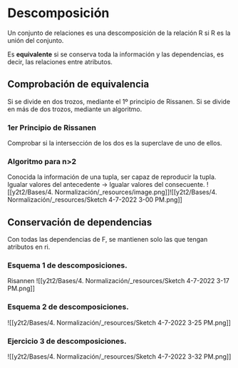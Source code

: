 

# Descomposición
Un conjunto de relaciones es una descomposición de la relación R si R es la unión del conjunto.

Es **equivalente** si se conserva toda la información y las dependencias, es decir, las relaciones entre atributos.


## Comprobación de equivalencia

Si se divide en dos trozos, mediante el 1º principio de Rissanen.
Si se divide en más de dos trozos, mediante un algoritmo.


### 1er Principio de Rissanen

Comprobar si la intersección de los dos es la superclave de uno de ellos.


### Algoritmo para n>2

Conocida la información de una tupla, ser capaz de reproducir la tupla.
Igualar valores del antecedente → Igualar valores del consecuente.
![[y2t2/Bases/4. Normalización/_resources/image.png]]![[y2t2/Bases/4. Normalización/_resources/Sketch 4-7-2022 3-00 PM.png]]


## Conservación de dependencias

Con todas las dependencias de F, se mantienen solo las que tengan atributos en ri.


### Esquema 1 de descomposiciones.

Risannen
![[y2t2/Bases/4. Normalización/_resources/Sketch 4-7-2022 3-17 PM.png]]


### Esquema 2 de descomposiciones.

![[y2t2/Bases/4. Normalización/_resources/Sketch 4-7-2022 3-25 PM.png]]


### Ejercicio 3 de descomposiciones.

![[y2t2/Bases/4. Normalización/_resources/Sketch 4-7-2022 3-32 PM.png]]
